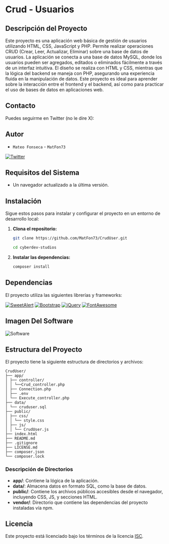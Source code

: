 # Crud - Usuarios

## Descripción del Proyecto

Este proyecto es una aplicación web básica de gestión de usuarios utilizando HTML, CSS, JavaScript y PHP. Permite realizar operaciones CRUD (Crear, Leer, Actualizar, Eliminar) sobre una base de datos de usuarios. La aplicación se conecta a una base de datos MySQL, donde los usuarios pueden ser agregados, editados o eliminados fácilmente a través de un interfaz intuitiva. El diseño se realiza con HTML y CSS, mientras que la lógica del backend se maneja con PHP, asegurando una experiencia fluida en la manipulación de datos. Este proyecto es ideal para aprender sobre la interacción entre el frontend y el backend, así como para practicar el uso de bases de datos en aplicaciones web.

## Contacto

Puedes seguirme en Twitter (no le dire X):

## Autor
- `Mateo Fonseca` -  `MatFon73`
 
[![Twitter](https://img.shields.io/badge/Twitter-1DA1F2?style=for-the-badge&logo=twitter&logoColor=white)](https://twitter.com/MatFon73)

## Requisitos del Sistema

- Un navegador actualizado a la última versión.

## Instalación

Sigue estos pasos para instalar y configurar el proyecto en un entorno de desarrollo local:

1. **Clona el repositorio:**

    ```bash
    git clone https://github.com/MatFon73/CrudUser.git

    cd cyberdev-studios
    ```

2. **Instalar las dependencias:**
    ```bash
    composer install
    ```

## Dependencias

El proyecto utiliza las siguientes librerías y frameworks:

[![SweetAlert](https://img.shields.io/badge/SweetAlert-11.14.0-blue?style=for-the-badge)](https://sweetalert.js.org/)
[![Bootstrap](https://img.shields.io/badge/Bootstrap-5.3.3-purple?style=for-the-badge)](https://getbootstrap.com/)
[![jQuery](https://img.shields.io/badge/jQuery-3.7.1-blue?style=for-the-badge)](https://jquery.com/)
[![FontAwesome](https://img.shields.io/badge/FontAwesome-6.6.0-blue?style=for-the-badge)](https://fontawesome.com/)

## Imagen Del Software

![Software](https://i.ibb.co/t4Q15gY/software.png)

## Estructura del Proyecto

El proyecto tiene la siguiente estructura de directorios y archivos:

```
CrudUser/
├── app/
│ ├── controller/
│ │ └──Crud_controller.php
│ ├── Connection.php
│ ├── .env
│ └── Execute_controller.php
├── data/
│ └── cruduser.sql
├── public/
│ ├── css/
│ │ └── style.css
│ ├── js/
│ │ └── CrudUser.js
├── index.html
├── README.md
├── .gitignore
├── LICENSE.md
├── composer.json
└── composer.lock
```

### Descripción de Directorios

- **app/**: Contiene la lógica de la aplicación.
- **data/**: Almacena datos en formato SQL, como la base de datos.
- **public/**: Contiene los archivos públicos accesibles desde el navegador, incluyendo CSS, JS, y secciones HTML.
- **vendor/**: Directorio que contiene las dependencias del proyecto instaladas vía npm.

## Licencia

Este proyecto está licenciado bajo los términos de la licencia [ISC](LICENSE).
